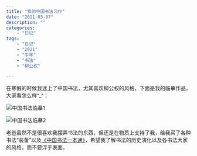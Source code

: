 ```yaml
---
title: "我的中国书法习作"
date: "2021-03-07"
description: ""
categories:
    - "日记"
tags:
    - "日记"
    - "2021"
    - "牛年"
    - "书法"
    - "柳公权"

---
```


在寒假的时候我迷上了中国书法，尤其喜欢柳公权的风格，下面是我的临摹作品，大家看怎么样^_^：

![中国书法临摹1](http://image.tonybai.com/img/202103/diary_20210307_01.jpeg)

![中国书法临摹2](http://image.tonybai.com/img/202103/diary_20210307_02.jpeg)

老爸虽然不是很喜欢我摆弄书法的东西，但还是在物质上支持了我，给我买了各种书法“装备”以及[《中国书法一本通》](https://book.douban.com/subject/6535412/)，希望我了解书法的历史演化以及各书法大家的风格，而不要浮于表面。









